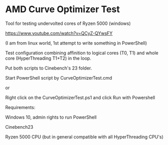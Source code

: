 # AMD Curve Optimizer Test
Tool for testing undervolted cores of Ryzen 5000 (windows)

https://www.youtube.com/watch?v=QCyZ-QYwsFY

(I am from linux world, 1st attempt to write something in PowerShell)

Test configuration combining affinition to logical cores (T0, T1) and whole core (HyperThreading T1+T2) in the loop.

Put both scripts to Cinebench's 23 folder.

Start PowerShell script by CurveOptimizerTest.cmd

or 

Right click on the CurveOptimizerTest.ps1 and click Run with Powershell

Requirements:

Windows 10, admin rights to run PowerShell

Cinebench23


Ryzen 5000 CPU (but in general compatible with all HyperThreading CPU's)
